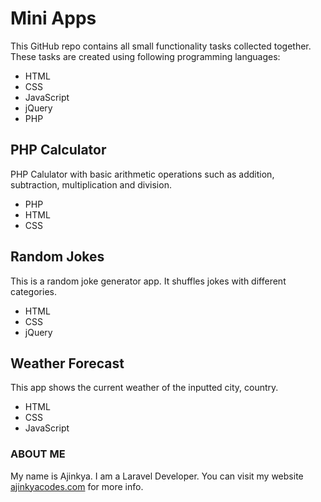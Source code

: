 # Mini Apps

This GitHub repo contains all small functionality tasks collected together. These tasks are created using following programming languages:
- HTML
- CSS
- JavaScript
- jQuery
- PHP

## PHP Calculator
PHP Calulator with basic arithmetic operations such as addition, subtraction, multiplication and division.
- PHP
- HTML
- CSS

## Random Jokes
This is a random joke generator app. It shuffles jokes with different categories.
- HTML
- CSS
- jQuery

## Weather Forecast
This app shows the current weather of the inputted city, country.
- HTML
- CSS
- JavaScript

### ABOUT ME
My name is Ajinkya. I am a Laravel Developer. You can visit my website [ajinkyacodes.com](https://ajinkyacodes.com) for more info.

